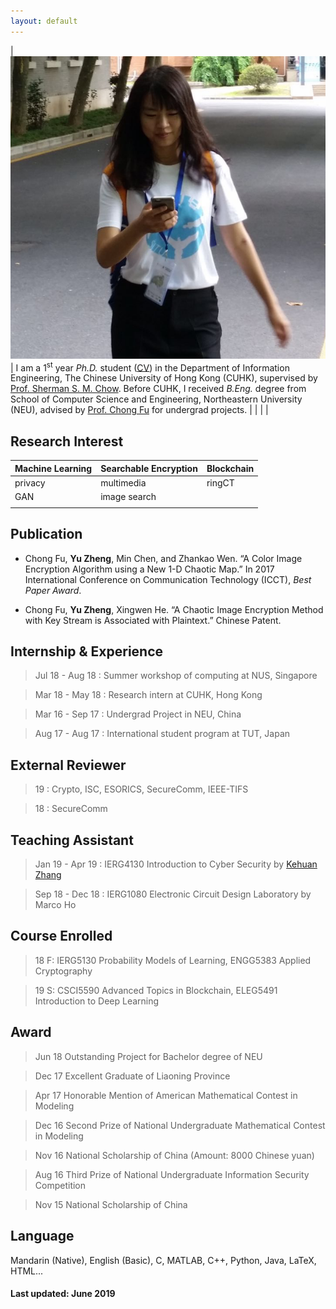 ```yaml
---
layout: default
---
```


| <img src="/assets/images/me.png" width="1000"> | I am a 1<sup>st</sup> year _Ph.D._ student ([CV](https://www.dropbox.com/s/6r26jvh28hkrmuy/resume.pdf?dl=0)) in the Department of Information Engineering, The Chinese University of Hong Kong (CUHK), supervised by [Prof. Sherman S. M. Chow](http://staff.ie.cuhk.edu.hk/~smchow/). Before CUHK, I received _B.Eng._ degree from School of Computer Science and Engineering, Northeastern University (NEU), advised by [Prof. Chong Fu](https://scholar.google.com/citations?user=xq76xEMAAAAJ&hl=zh-CN) for undergrad projects. | 
|                 |                       |

## Research Interest

| Machine Learning | Searchable Encryption  | Blockchain |
|:-------------|:------------------|:------|
|  privacy     | multimedia        | ringCT|
|  GAN         | image search      |       |
|              |                   |       |

## Publication

*  Chong Fu, **Yu Zheng**, Min Chen, and Zhankao Wen. “A Color Image Encryption Algorithm using a New 1-D Chaotic Map.” In 2017 International Conference on Communication Technology (ICCT), _Best Paper Award_.

*  Chong Fu, **Yu Zheng**, Xingwen He. “A Chaotic Image Encryption Method with Key Stream is Associated with Plaintext.” Chinese Patent.

## Internship & Experience

> Jul 18 - Aug 18 : Summer workshop of computing at NUS, Singapore

> Mar 18 - May 18 : Research intern at CUHK, Hong Kong

> Mar 16 - Sep 17 : Undergrad Project in NEU, China

> Aug 17 - Aug 17 : International student program at TUT, Japan


## External Reviewer

>   19 : Crypto, ISC, ESORICS, SecureComm, IEEE-TIFS

>   18 : SecureComm

## Teaching Assistant

> Jan 19 - Apr 19 : IERG4130 Introduction to Cyber Security by [Kehuan Zhang](http://personal.ie.cuhk.edu.hk/~khzhang/)

> Sep 18 - Dec 18 : IERG1080 Electronic Circuit Design Laboratory by Marco Ho

## Course Enrolled

>18 F: IERG5130 Probability Models of Learning, ENGG5383 Applied Cryptography

>19 S: CSCI5590 Advanced Topics in Blockchain, ELEG5491 Introduction to Deep Learning

## Award

> Jun 18 Outstanding Project for Bachelor degree of NEU 

> Dec 17 Excellent Graduate of Liaoning Province

> Apr 17 Honorable Mention of American Mathematical Contest in 
Modeling

> Dec 16 Second Prize of National Undergraduate Mathematical Contest in Modeling 

> Nov 16 National Scholarship of China (Amount: 8000 Chinese yuan)

> Aug 16 Third Prize of National Undergraduate Information Security Competition 

> Nov 15 National Scholarship of China

## Language

Mandarin (Native), English (Basic), C, MATLAB, C++, Python, Java, LaTeX, HTML...

#### Last updated: June 2019

